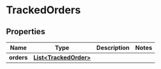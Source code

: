 
# TrackedOrders

## Properties
Name | Type | Description | Notes
------------ | ------------- | ------------- | -------------
**orders** | [**List&lt;TrackedOrder&gt;**](TrackedOrder.md) |  | 



